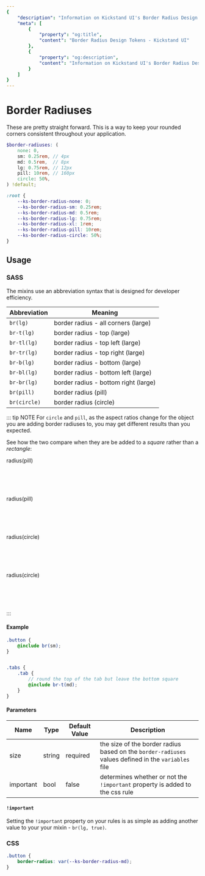 ```yaml
---
{
    "description": "Information on Kickstand UI's Border Radius Design Tokens",
    "meta": [
        {
            "property": "og:title",
            "content": "Border Radius Design Tokens - Kickstand UI"
        },
        {
            "property": "og:description",
            "content": "Information on Kickstand UI's Border Radius Design Tokens"
        }
    ]
}
---
```


# Border Radiuses

These are pretty straight forward. This is a way to keep your rounded corners consistent throughout your application.

```scss
$border-radiuses: (
    none: 0,
    sm: 0.25rem, // 4px
    md: 0.5rem,  // 8px
    lg: 0.75rem, // 12px
    pill: 10rem, // 160px
    circle: 50%,
) !default;
```

```css
:root {
    --ks-border-radius-none: 0;
    --ks-border-radius-sm: 0.25rem;
    --ks-border-radius-md: 0.5rem;
    --ks-border-radius-lg: 0.75rem;
    --ks-border-radius-xl: 1rem;
    --ks-border-radius-pill: 10rem;
    --ks-border-radius-circle: 50%;
}
```

## Usage

### SASS

The mixins use an abbreviation syntax that is designed for developer efficiency.

Abbreviation | Meaning
-- | --
`br(lg)` | border radius - all corners (large)
`br-t(lg)` | border radius - top (large)
`br-tl(lg)` | border radius - top left (large)
`br-tr(lg)` | border radius - top right (large)
`br-b(lg)` | border radius - bottom (large)
`br-bl(lg)` | border radius - bottom left (large)
`br-br(lg)` | border radius - bottom right (large)
`br(pill)` | border radius (pill)
`br(circle)` | border radius (circle)

::: tip NOTE
For `circle` and `pill`, as the aspect ratios change for the object you are adding border radiuses to, you may get different results than you expected.

See how the two compare when they are be added to a _square_ rather than a _rectangle_:

<div class="display-flex space-between text-center mb-md">
    <div title="radius(pill)" style="width:100px;height:100px;" class="br-pill bg-light-lighter b-xxs pt-xxxl">radius(pill)</div>
    <div title="radius(pill)" style="width:200px;height:100px;" class="br-pill bg-light-lighter b-xxs pt-xxxl">radius(pill)</div>
    <div title="radius(circle)" style="width:100px;height:100px;" class="br-circle bg-light-lighter b-xxs pt-xxxl">radius(circle)</div>
    <div title="radius(circle)" style="width:200px;height:100px;" class="br-circle bg-light-lighter b-xxs pt-xxxl">radius(circle)</div>
</div>
:::

#### Example

```scss
.button {
    @include br(sm);
}


.tabs {
    .tab {
        // round the top of the tab but leave the bottom square
        @include br-t(md);
    }
}
```

#### Parameters

Name | Type | Default Value | Description
-- | -- | -- | --
size | string | required | the size of the border radius based on the `border-radiuses` values defined in the `variables` file
important | bool | false | determines whether or not the `!important` property is added to the css rule

#### `!important`

Setting the `!important` property on your rules is as simple as adding another value to your your mixin - `br(lg, true)`.

### CSS

```css
.button {
    border-radius: var(--ks-border-radius-md);
}
```
